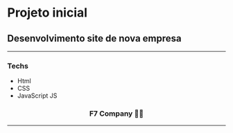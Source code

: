 # Projeto inicial

## Desenvolvimento site de nova empresa

<hr />

### Techs

 - Html
 - CSS
 - JavaScript JS  


  <h3 align="center">F7 Company 👍🏻</h3>

<hr /> 
